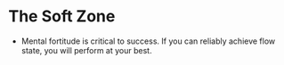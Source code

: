 # The Soft Zone

* Mental fortitude is critical to success. If you can reliably achieve flow state, you will perform at your best.
